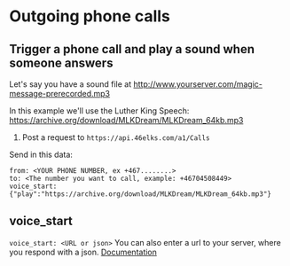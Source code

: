 
# Outgoing phone calls

## Trigger a phone call and play a sound when someone answers
Let's say you have a sound file at http://www.yourserver.com/magic-message-prerecorded.mp3

In this example we'll use the Luther King Speech: https://archive.org/download/MLKDream/MLKDream_64kb.mp3

1. Post a request to `https://api.46elks.com/a1/Calls`

Send in this data:
```
from: <YOUR PHONE NUMBER, ex +467........>
to: <The number you want to call, example: +46704508449>
voice_start: {"play":"https://archive.org/download/MLKDream/MLKDream_64kb.mp3"}
```

## voice_start
`voice_start: <URL or json>`
You can also enter a url to your server, where you respond with a json.
[Documentation](https://www.46elks.com/docs#outgoing-calls)
